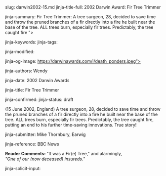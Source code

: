 slug: darwin2002-15.md
jinja-title-full: 2002 Darwin Award: Fir Tree Trimmer

jinja-summary: Fir Tree Trimmer: A tree surgeon, 28, decided to save time and throw the pruned branches of a fir directly into a fire he built near the base of the tree.	 ALL trees burn, especially fir trees.	Predictably, the tree caught fire ">

jinja-keywords:
jinja-tags:

jinja-modified:

jinja-og-image: https://darwinawards.com/i/death_ponders.jpeg">

jinja-authors: Wendy

jinja-date: 2002 Darwin Awards


jinja-title: Fir Tree Trimmer


jinja-confirmed:
jinja-status: draft
<P>(15 June 2002, England) A tree surgeon, 28, decided to save time and
throw the pruned branches of a fir directly into a fire he built near the
base of the tree. ALL trees burn, especially fir trees. Predictably, the
tree caught fire, putting an end to his further time-saving
innovations. True story! <!-- Richard Coates, 28, of Corbridge, Northumberland --></P>
<P align=center>
<!--#include virtual="/inc/votebar_viewvoteonly" -->

jinja-submitter: Mike Thornbury, Earwig

jinja-reference: BBC News

<!--#include virtual="/inc/votebar_viewvoteonly" -->

<P><B>Reader Comments: </B>"It was a Fir(e) Tree," and alarmingly,<BR>
<I>"One of our (now deceased) insureds.</I>"</P>

jinja-solicit-input:



<!--#include file=nav_2002.html -->


